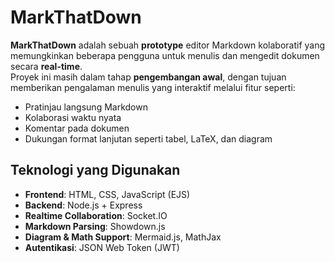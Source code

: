 # MarkThatDown

**MarkThatDown** adalah sebuah **prototype** editor Markdown kolaboratif yang memungkinkan beberapa pengguna untuk menulis dan mengedit dokumen secara **real-time**.  
Proyek ini masih dalam tahap **pengembangan awal**, dengan tujuan memberikan pengalaman menulis yang interaktif melalui fitur seperti:

- Pratinjau langsung Markdown
- Kolaborasi waktu nyata
- Komentar pada dokumen
- Dukungan format lanjutan seperti tabel, LaTeX, dan diagram

## Teknologi yang Digunakan

- **Frontend**: HTML, CSS, JavaScript (EJS)  
- **Backend**: Node.js + Express  
- **Realtime Collaboration**: Socket.IO  
- **Markdown Parsing**: Showdown.js  
- **Diagram & Math Support**: Mermaid.js, MathJax  
- **Autentikasi**: JSON Web Token (JWT)
